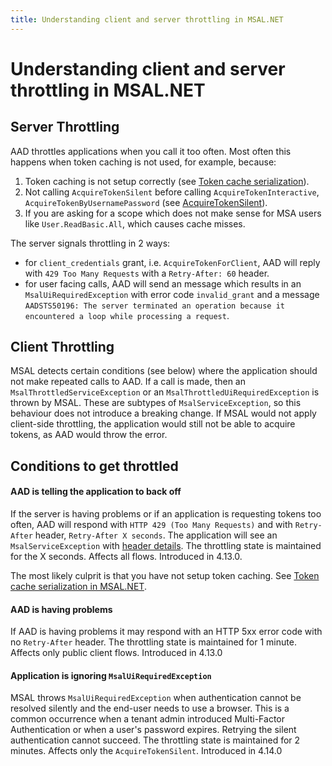 ```yaml
---
title: Understanding client and server throttling in MSAL.NET
---
```


# Understanding client and server throttling in MSAL.NET

## Server Throttling

AAD throttles applications when you call it too often. Most often this happens when token caching is not used, for example, because:

1. Token caching is not setup correctly (see [Token cache serialization](/azure/active-directory/develop/msal-net-token-cache-serialization)).
2. Not calling `AcquireTokenSilent` before calling `AcquireTokenInteractive`, `AcquireTokenByUsernamePassword` (see [AcquireTokenSilent](https://github.com/AzureAD/microsoft-authentication-library-for-dotnet/wiki/AcquireTokenSilentAsync-using-a-cached-token)).
3. If you are asking for a scope which does not make sense for MSA users like `User.ReadBasic.All`, which causes cache misses.


The server signals throttling in 2 ways: 

- for `client_credentials` grant, i.e. `AcquireTokenForClient`, AAD will reply with `429 Too Many Requests` with a `Retry-After: 60` header.
- for user facing calls, AAD will send an message which results in an `MsalUiRequiredException` with error code `invalid_grant` and a message `AADSTS50196: The server terminated an operation because it encountered a loop while processing a request`.

## Client Throttling

MSAL detects certain conditions (see below) where the application should not make repeated calls to AAD. If a call is made, then an `MsalThrottledServiceException` or an `MsalThrottledUiRequiredException` is thrown by MSAL. These are subtypes of `MsalServiceException`, so this behaviour does not introduce a breaking change. If MSAL would not apply client-side throttling, the application would still not be able to acquire tokens, as AAD would throw the error.

## Conditions to get throttled

#### AAD is telling the application to back off

If the server is having problems or if an application is requesting tokens too often, AAD will respond with `HTTP 429 (Too Many Requests)` and with `Retry-After` header, `Retry-After X seconds`. The application will see an `MsalServiceException` with [header details](https://github.com/AzureAD/microsoft-authentication-library-for-dotnet/wiki/retry-after). The throttling state is maintained for the X seconds. Affects all flows. Introduced in 4.13.0.

The most likely culprit is that you have not setup token caching. See [Token cache serialization in MSAL.NET](/azure/active-directory/develop/msal-net-token-cache-serialization).

#### AAD is having problems

If AAD is having problems it may respond with an HTTP 5xx error code with no `Retry-After` header. The throttling state is maintained for 1 minute. Affects only public client flows. Introduced in 4.13.0

#### Application is ignoring `MsalUiRequiredException`

MSAL throws `MsalUiRequiredException` when authentication cannot be resolved silently and the end-user needs to use a browser. This is a common occurrence when a tenant admin introduced Multi-Factor Authentication or when a user's password expires. Retrying the silent authentication cannot succeed. The throttling state is maintained for 2 minutes. Affects only the `AcquireTokenSilent`. Introduced in 4.14.0

